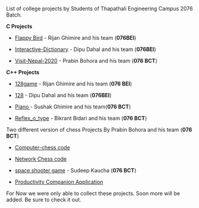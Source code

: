 List of college projects by Students of Thapathali Engineering Campus 2076 Batch.


**C Projects**


* [Flappy Bird](https://github.com/rijan7ghimire/fbird.git) - Rijan Ghimire and his team (**076BEI**)

   
   
 * [Interactive-Dictionary](https://github.com/dipudl/Interactive-Dictionary-and-Paragraph-Autocorrect) - Dipu Dahal and his team (**076BEI**)


* [Visit-Nepal-2020](https://github.com/prabinbohara10/Visit-Nepal-2020.git) - Prabin Bohora and his team (**076 BCT**)



**C++ Projects**


* [128game](https://github.com/rijan7ghimire/128game) - Rijan Ghimire and his team (**076 BEI**)


* [128](https://github.com/dipudl/128.git) - Dipu Dahal and his team (**076BEI**)



* [Piano ](https://gitlab.com/sushankgghimire/piano.git) - Sushak Ghimire and his team(**076 BCT**)



* [Reflex_o_type](https://github.com/bikrantbdr/Reflex_o_type.git) - Bikrant Bidari and his team (**076 BCT**)



Two different version of chess Projects By Prabin Bohora and his team (**076 BCT**)

* [Computer-chess code](https://github.com/prabinbohara10/Computer-Chess.git)

* [Network Chess code](https://github.com/prabinbohara10/Network-Chess.git)


* [space shooter game](https://github.com/Sudeep-K/SpaceShooter) - Sudeep Kaucha (**076 BCT**)


* [Productivity Companion Application](https://github.com/Despicable-Us/Productivity-Companion)



For Now we were only able to collect these projects. 
Soon more will be added.
Be sure to check it out.





